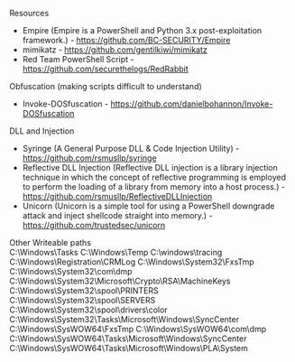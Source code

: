 Resources

- Empire (Empire is a PowerShell and Python 3.x post-exploitation framework.) - https://github.com/BC-SECURITY/Empire
- mimikatz - https://github.com/gentilkiwi/mimikatz
- Red Team PowerShell Script - https://github.com/securethelogs/RedRabbit

Obfuscation (making scripts difficult to understand)
- Invoke-DOSfuscation - https://github.com/danielbohannon/Invoke-DOSfuscation

DLL and Injection
- Syringe (A General Purpose DLL & Code Injection Utility) - https://github.com/rsmusllp/syringe
- Reflective DLL Injection (Reflective DLL injection is a library injection technique in which the concept of reflective programming is employed to perform the loading of a library from memory into a host process.) - https://github.com/rsmusllp/ReflectiveDLLInjection
- Unicorn (Unicorn is a simple tool for using a PowerShell downgrade attack and inject shellcode straight into memory.) - https://github.com/trustedsec/unicorn


Other
Writeable paths<br>
C:\Windows\Tasks
C:\Windows\Temp
C:\windows\tracing
C:\Windows\Registration\CRMLog
C:\Windows\System32\FxsTmp
C:\Windows\System32\com\dmp
C:\Windows\System32\Microsoft\Crypto\RSA\MachineKeys
C:\Windows\System32\spool\PRINTERS
C:\Windows\System32\spool\SERVERS
C:\Windows\System32\spool\drivers\color
C:\Windows\System32\Tasks\Microsoft\Windows\SyncCenter
C:\Windows\SysWOW64\FxsTmp
C:\Windows\SysWOW64\com\dmp
C:\Windows\SysWOW64\Tasks\Microsoft\Windows\SyncCenter
C:\Windows\SysWOW64\Tasks\Microsoft\Windows\PLA\System
